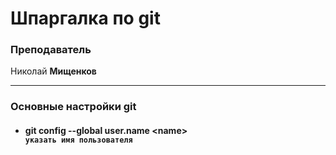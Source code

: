 # Шпаргалка по git

### Преподаватель
 Николай
 **Мищенков**
<hr/>

### Основные настройки git

* #### git config --global user.name &lt;name&gt; <br/> `указать имя пользователя`


